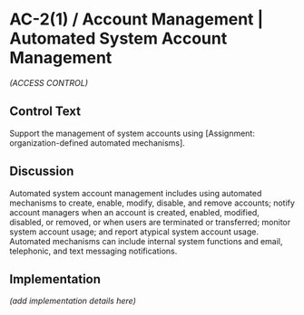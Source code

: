 # AC-2(1) / Account Management | Automated System Account Management

_(ACCESS CONTROL)_

## Control Text

Support the management of system accounts using [Assignment: organization-defined automated mechanisms].

## Discussion

Automated system account management includes using automated mechanisms to create, enable, modify, disable, and remove accounts; notify account managers when an account is created, enabled, modified, disabled, or removed, or when users are terminated or transferred; monitor system account usage; and report atypical system account usage. Automated mechanisms can include internal system functions and email, telephonic, and text messaging notifications.

## Implementation

_(add implementation details here)_